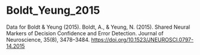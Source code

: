 # Boldt_Yeung_2015
Data for Boldt &amp; Yeung (2015). Boldt, A., &amp; Yeung, N. (2015). Shared Neural Markers of Decision Confidence and Error Detection. Journal of Neuroscience, 35(8), 3478–3484. https://doi.org/10.1523/JNEUROSCI.0797-14.2015
